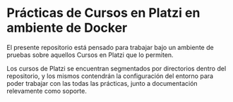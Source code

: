 # Prácticas de Cursos en Platzi en ambiente de Docker
El presente repositorio está pensado para trabajar bajo un ambiente de pruebas sobre aquellos Cursos en Platzi que lo permiten.

Los cursos de Platzi se encuentran segmentados por directorios dentro del repositorio, y los mismos contendrán la configuración del entorno para poder trabajar con las todas las prácticas, junto a documentación relevamente como soporte.
